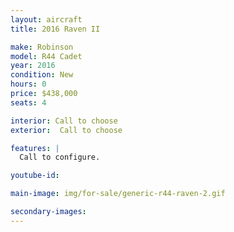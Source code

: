 ```yaml
---
layout: aircraft
title: 2016 Raven II

make: Robinson
model: R44 Cadet
year: 2016
condition: New
hours: 0
price: $438,000
seats: 4

interior: Call to choose
exterior:  Call to choose

features: |
  Call to configure.

youtube-id:

main-image: img/for-sale/generic-r44-raven-2.gif

secondary-images:
---
```

